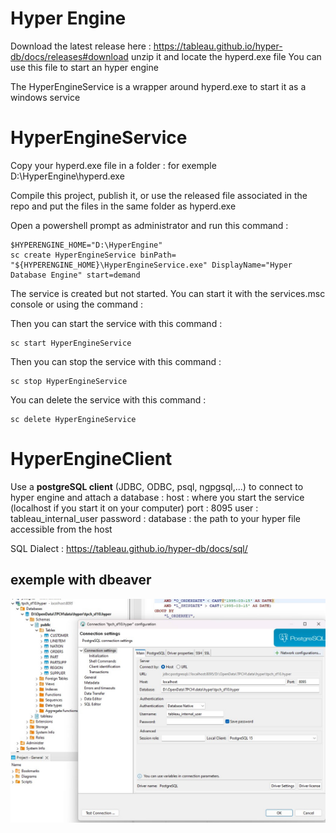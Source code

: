 # Hyper Engine

Download the latest release here :
https://tableau.github.io/hyper-db/docs/releases#download
unzip it and locate the hyperd.exe file
You can use this file to start an hyper engine

The HyperEngineService is a wrapper around hyperd.exe to start it as a windows service


# HyperEngineService

Copy your hyperd.exe file in a folder : for exemple D:\HyperEngine\hyperd.exe

Compile this project, publish it, or use the released file associated in the repo and put the files in the same folder as hyperd.exe

Open a powershell prompt as administrator and run this command :

```
$HYPERENGINE_HOME="D:\HyperEngine"
sc create HyperEngineService binPath= "${HYPERENGINE_HOME}\HyperEngineService.exe" DisplayName="Hyper Database Engine" start=demand
```

The service is created but not started. You can start it with the services.msc console or using the command :

Then you can start the service with this command :

```
sc start HyperEngineService
```

Then you can stop the service with this command :

```
sc stop HyperEngineService
```

You can delete the service with this command :

```	
sc delete HyperEngineService
```

# HyperEngineClient

Use a **postgreSQL client** (JDBC, ODBC, psql, ngpgsql,...) to connect to hyper engine and attach a database :
host : where you start the service (localhost if you start it on your computer)
port : 8095
user : tableau_internal_user
password : 
database : the path to your hyper file accessible from the host

SQL Dialect : https://tableau.github.io/hyper-db/docs/sql/

## exemple with dbeaver

![dbeaver](https://github.com/aetperf/HyperEngineService/blob/master/images/DBeaver_Connected_To_HyperEngine.jpg?raw=true)


